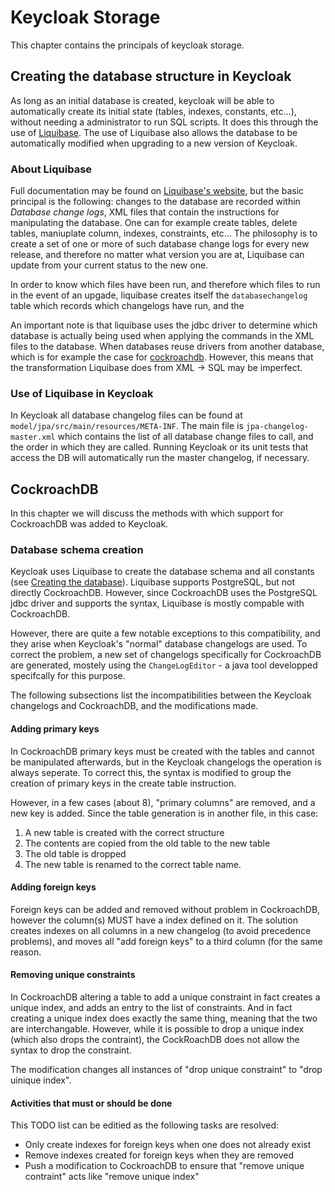 # Keycloak Storage

This chapter contains the principals of  keycloak storage.

## Creating the database structure in Keycloak

As long as an initial database is created, keycloak will be able to automatically create its initial state (tables, indexes, constants, etc...), without needing a administrator to run SQL scripts. It does this through the use of [Liquibase](http://www.liquibase.org/). The use of Liquibase also allows the database to be automatically modified when upgrading to a new version of Keycloak.

### About Liquibase

Full documentation may be found on [Liquibase's website](http://www.liquibase.org/documentation/index.html "Liquibase documentation"), but the basic principal is the following: changes to the database are recorded within _Database change logs_, XML files that contain the instructions for manipulating the database. One can for example create tables, delete tables, maniuplate column, indexes, constraints, etc... The philosophy is to create a set of one or more of such database change logs for every new release, and therefore no matter what version you are at, Liquibase can update from your current status to the new one.

In order to know which files have been run, and therefore which files to run in the event of an upgade, liquibase creates itself the `databasechangelog` table which records which changelogs have run, and the 

An important note is that liquibase uses the jdbc driver to determine which database is actually being used when applying the commands in the XML files to the database. When databases reuse drivers from another database, which is for example the case for [cockroachdb](cockroachdb.md). However, this means that the transformation Liquibase does from XML &rarr; SQL may be imperfect. 

### Use of Liquibase in Keycloak

In Keycloak all database changelog files can be found at `model/jpa/src/main/resources/META-INF`. The main file is `jpa-changelog-master.xml` which contains the list of all database change files to call, and the order in which they are called. Running Keycloak or its unit tests that access the DB will automatically run the master changelog, if necessary.

## CockroachDB

In this chapter we will discuss the methods with which support for CockroachDB was added to Keycloak.

### Database schema creation

Keycloak uses Liquibase to create the database schema and all constants (see [Creating the database](create_database.md)).  Liquibase supports PostgreSQL, but not directly CockroachDB. However, since CockroachDB uses the PostgreSQL jdbc driver and supports the syntax, Liquibase is mostly compable with CockroachDB.

However, there are quite a few notable exceptions to this compatibility, and they arise when Keycloak's "normal" database changelogs are used. To correct the problem, a new set of changelogs specifically for CockroachDB are generated, mostely using the `ChangeLogEditor` - a java tool developped specifcally for this purpose.

The following subsections list the incompatibilities between the Keycloak changelogs and CockroachDB, and the modifications made.

#### Adding primary keys

In CockroachDB primary keys must be created with the tables and cannot be manipulated afterwards, but in the Keycloak changelogs the operation is always seperate. To correct this, the syntax is modified to group the creation of primary keys in the create table instruction.

However, in a few cases (about 8), "primary columns" are removed, and a new key is added. Since the table generation is in another file, in this case:

1. A new table is created with the correct structure
2. The contents are copied from the old table to the new table
3. The old table is dropped
4. The new table is renamed to the correct table name. 

#### Adding foreign keys

Foreign keys can be added and removed without problem in CockroachDB, however the column(s) MUST have a index defined on it. The solution creates indexes on all columns in a new changelog (to avoid precedence problems), and moves all "add foreign keys" to a third column (for the same reason.

#### Removing unique constraints

In CockroachDB altering a table to add a unique constraint in fact creates a unique index, and adds an entry to the list of constraints. And in fact creating a unique index does exactly the same thing, meaning that the two are interchangable. However, while it is possible to drop a unique index (which also drops the contraint), the CockRoachDB does not allow the syntax to drop the constraint. 

The modification changes all instances of "drop unique constraint" to "drop uinique index".

#### Activities that must or should be done

This TODO list can be editied as the following tasks are resolved:

* Only create indexes for foreign keys when one does not already exist
* Remove indexes created for foreign keys when they are removed
* Push a modification to CockroachDB to ensure that "remove unique contraint" acts like "remove unique index"
